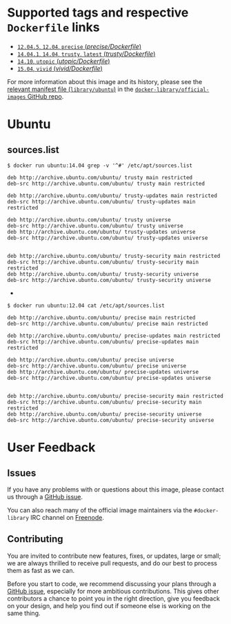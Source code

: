 # Supported tags and respective `Dockerfile` links

- [`12.04.5`, `12.04`, `precise` (*precise/Dockerfile*)](https://github.com/tianon/docker-brew-ubuntu-core/blob/d87d4118b02bdc65995387b83d6544e90ff55586/precise/Dockerfile)
- [`14.04.1`, `14.04`, `trusty`, `latest` (*trusty/Dockerfile*)](https://github.com/tianon/docker-brew-ubuntu-core/blob/d87d4118b02bdc65995387b83d6544e90ff55586/trusty/Dockerfile)
- [`14.10`, `utopic` (*utopic/Dockerfile*)](https://github.com/tianon/docker-brew-ubuntu-core/blob/d87d4118b02bdc65995387b83d6544e90ff55586/utopic/Dockerfile)
- [`15.04`, `vivid` (*vivid/Dockerfile*)](https://github.com/tianon/docker-brew-ubuntu-core/blob/d87d4118b02bdc65995387b83d6544e90ff55586/vivid/Dockerfile)

For more information about this image and its history, please see the [relevant
manifest file
(`library/ubuntu`)](https://github.com/docker-library/official-images/blob/master/library/ubuntu)
in the [`docker-library/official-images` GitHub
repo](https://github.com/docker-library/official-images).

# Ubuntu

## sources.list

    $ docker run ubuntu:14.04 grep -v '^#' /etc/apt/sources.list
    
    deb http://archive.ubuntu.com/ubuntu/ trusty main restricted
    deb-src http://archive.ubuntu.com/ubuntu/ trusty main restricted
    
    deb http://archive.ubuntu.com/ubuntu/ trusty-updates main restricted
    deb-src http://archive.ubuntu.com/ubuntu/ trusty-updates main restricted
    
    deb http://archive.ubuntu.com/ubuntu/ trusty universe
    deb-src http://archive.ubuntu.com/ubuntu/ trusty universe
    deb http://archive.ubuntu.com/ubuntu/ trusty-updates universe
    deb-src http://archive.ubuntu.com/ubuntu/ trusty-updates universe
    
    
    deb http://archive.ubuntu.com/ubuntu/ trusty-security main restricted
    deb-src http://archive.ubuntu.com/ubuntu/ trusty-security main restricted
    deb http://archive.ubuntu.com/ubuntu/ trusty-security universe
    deb-src http://archive.ubuntu.com/ubuntu/ trusty-security universe

-

    $ docker run ubuntu:12.04 cat /etc/apt/sources.list
    
    deb http://archive.ubuntu.com/ubuntu/ precise main restricted
    deb-src http://archive.ubuntu.com/ubuntu/ precise main restricted
    
    deb http://archive.ubuntu.com/ubuntu/ precise-updates main restricted
    deb-src http://archive.ubuntu.com/ubuntu/ precise-updates main restricted
    
    deb http://archive.ubuntu.com/ubuntu/ precise universe
    deb-src http://archive.ubuntu.com/ubuntu/ precise universe
    deb http://archive.ubuntu.com/ubuntu/ precise-updates universe
    deb-src http://archive.ubuntu.com/ubuntu/ precise-updates universe
    
    
    deb http://archive.ubuntu.com/ubuntu/ precise-security main restricted
    deb-src http://archive.ubuntu.com/ubuntu/ precise-security main restricted
    deb http://archive.ubuntu.com/ubuntu/ precise-security universe
    deb-src http://archive.ubuntu.com/ubuntu/ precise-security universe

# User Feedback

## Issues

If you have any problems with or questions about this image, please contact us
 through a [GitHub issue](https://github.com/tianon/docker-brew-ubuntu-core/issues).

You can also reach many of the official image maintainers via the
`#docker-library` IRC channel on [Freenode](https://freenode.net).

## Contributing

You are invited to contribute new features, fixes, or updates, large or small;
we are always thrilled to receive pull requests, and do our best to process them
as fast as we can.

Before you start to code, we recommend discussing your plans 
through a [GitHub issue](https://github.com/tianon/docker-brew-ubuntu-core/issues), especially for more ambitious
contributions. This gives other contributors a chance to point you in the right
direction, give you feedback on your design, and help you find out if someone
else is working on the same thing.

